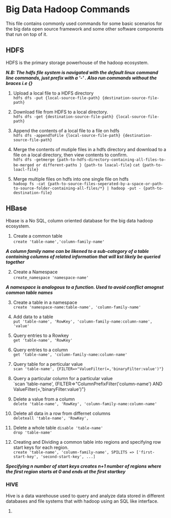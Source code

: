 # Big Data Hadoop Commands
This file contains commonly used commands for some basic scenarios for the big data open source framework and some other software components that run on top of it.

## HDFS
HDFS is the primary storage powerhouse of the hadoop ecosystem.

***N.B: The hdfs file system is navigated with the default linux command line commands, just prefix with a '-' . Also run commands without the braces i.e {}***

1. Upload a local file  to a HDFS directory\
 `hdfs dfs -put {local-source-file-path} {destination-source-file-path} `

2. Download file from HDFS to a local directory.\
  `hdfs dfs -get {destination-source-file-path} {local-source-file-path}`

3. Append the contents of a local file to a file on hdfs\
  `hdfs dfs -appendToFile {local-source-file-path} {destination-source-file-path}`

4. Merge the contents of mutiple files in a hdfs directory and download to a file on a local directory, then view contents to confirm.\
   `hdfs dfs -getmerge {path-to-hdfs-directory-containing-all-files-to-be-merged or different-paths } {path-to loacal-file}`
   `cat {path-to-loacl-file}`
   
5. Merge multiple files on hdfs into one single file on hdfs\
   `hadoop fs -cat {path-to-source-files-seperated-by-a-space-or-path-to-source-folder-containing-all-files/*} | hadoop -put - {path-to-destination-file}`

## HBase
Hbase is a No SQL, column oriented database for the big data hadoop ecosystem.

1. Create a common table\
  `create 'table-name','column-family-name'`
  
***A column family name can be likened to a sub-category of a table containing columns of related information that will kst likely be queried together***

2. Create a Namespace\
   `create_namespace 'namespace-name'`
   
 ***A namespace is analogous to a function. Used to avoid conflict amognst common table names***  
   
3. Create a table in a namespace\
   `create 'namespace-name:table-name', 'column-family-name'`
   
4. Add data to a table\
   `put 'table-name', 'RowKey', 'column-family-name:column-name', 'value'`
   
5. Query entries to a Rowkey\
   `get 'table-name', 'RowKey'`
   
6. Query entries to a column\
   `get 'table-name', 'column-family-name:column-name'`
   
7. Query table for a perticular value\
   `scan 'table-name', {FILTER=>"ValueFilter(=,'binaryFilter:value')"}`
   
8. Query a particular column for a particular value\
   `scan 'table-name', {FILTER=>"ColumnPrefixFilter('column-name') AND ValueFilter(=,'binaryFilter:value')"}
   
9. Delete a value from a column\
   `delete 'table-name', 'RowKey', 'column-family-name:column-name'`
   
10. Delete all data in a row from differnet columns\
    `deleteall 'table-name', 'RowKey',`
    
11. Delete a whole table
    `disable 'table-name'`\
    `drop 'table-name'`
    
12. Creating and Dividing a common table into regions and specifying row start keys for each region.\
    `create 'table-name', 'column-family-name', SPILITS => ['first-start-key', 'second-start-key', ...]`

***Specifying n number of start keys creates n+1 number of regions where the first region starts at 0 and ends at the first startkey***


### HIVE
Hive is a data warehouse used to query and analyze data stored in different databases and file systems that with hadoop using an SQL like interface.

1.
    
   
